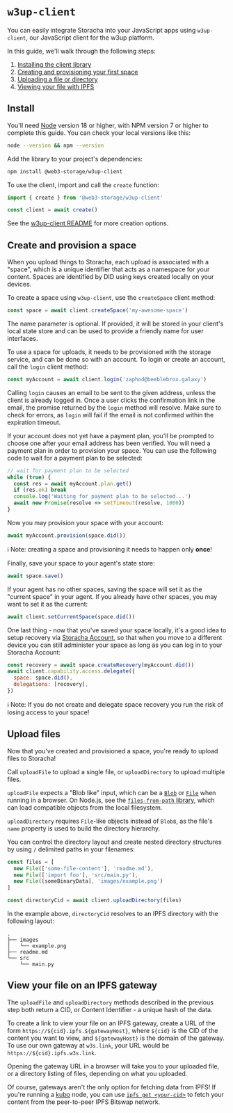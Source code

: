 # `w3up-client`

You can easily integrate Storacha into your JavaScript apps using `w3up-client`, our JavaScript client for the w3up platform.

In this guide, we'll walk through the following steps:

1. [Installing the client library](#install)
2. [Creating and provisioning your first space](#create-and-provision-a-space)
3. [Uploading a file or directory](#upload-files)
4. [Viewing your file with IPFS](#view-your-file-on-an-ipfs-gateway)

## Install

You'll need [Node](https://nodejs.com) version 18 or higher, with NPM version 7 or higher to complete this guide.
You can check your local versions like this:

```bash
node --version && npm --version
```

Add the library to your project's dependencies:

```bash
npm install @web3-storage/w3up-client
```

To use the client, import and call the `create` function:

```js
import { create } from '@web3-storage/w3up-client'

const client = await create()
```

See the [w3up-client README](https://github.com/storacha/w3up/blob/main/packages/w3up-client/README.md) for more creation options.

## Create and provision a space

When you upload things to Storacha, each upload is associated with a "space", which is a unique identifier that acts as a namespace for your content. Spaces are identified by DID using keys created locally on your devices.

To create a space using `w3up-client`, use the `createSpace` client method:

```js
const space = await client.createSpace('my-awesome-space')
```

The name parameter is optional. If provided, it will be stored in your client's local state store and can be used to provide a friendly name for user interfaces.

To use a space for uploads, it needs to be provisioned with the storage service, and can be done so with an account. To login or create an account, call the `login` client method:

```js
const myAccount = await client.login('zaphod@beeblebrox.galaxy')
```

Calling `login` causes an email to be sent to the given address, unless the client is already logged in. Once a user clicks the confirmation link in the email, the promise returned by the `login` method will resolve. Make sure to check for errors, as `login` will fail if the email is not confirmed within the expiration timeout.

If your account does not yet have a payment plan, you'll be prompted to choose one after your email address has been verified. You will need a payment plan in order to provision your space. You can use the following code to wait for a payment plan to be selected:

```js
// wait for payment plan to be selected
while (true) {
  const res = await myAccount.plan.get()
  if (res.ok) break
  console.log('Waiting for payment plan to be selected...')
  await new Promise(resolve => setTimeout(resolve, 1000))
}
```

Now you may provision your space with your account:

```js
await myAccount.provision(space.did())
```

ℹ️ Note: creating a space and provisioning it needs to happen only **once**!

Finally, save your space to your agent's state store:

```js
await space.save()
```

If your agent has no other spaces, saving the space will set it as the "current space" in your agent. If you already have other spaces, you may want to set it as the current:

```js
await client.setCurrentSpace(space.did())
```

One last thing - now that you've saved your space locally, it's a good idea to setup recovery via [Storacha Account](https://github.com/storacha/specs/blob/main/w3-account.md), so that when you move to a different device you can still administer your space as long as you can log in to your Storacha Account:

```js
const recovery = await space.createRecovery(myAccount.did())
await client.capability.access.delegate({
  space: space.did(),
  delegations: [recovery],
})
```

ℹ️ Note: If you do not create and delegate space recovery you run the risk of losing access to your space!

## Upload files

Now that you've created and provisioned a space, you're ready to upload files to Storacha!

Call `uploadFile` to upload a single file, or `uploadDirectory` to upload multiple files.

`uploadFile` expects a "Blob like" input, which can be a [`Blob`](https://developer.mozilla.org/en-US/docs/Web/API/Blob) or [`File`](https://developer.mozilla.org/en-US/docs/Web/API/File) when running in a browser. On Node.js, see the [`files-from-path` library](https://github.com/web3-storage/files-from-path), which can load compatible objects from the local filesystem.

`uploadDirectory` requires `File`-like objects instead of `Blob`s, as the file's `name` property is used to build the directory hierarchy.

You can control the directory layout and create nested directory structures by using `/` delimited paths in your filenames:

```js
const files = [
  new File(['some-file-content'], 'readme.md'),
  new File(['import foo'], 'src/main.py'),
  new File([someBinaryData], 'images/example.png')
]

const directoryCid = await client.uploadDirectory(files)
```

In the example above, `directoryCid` resolves to an IPFS directory with the following layout:

```text
.
├── images
│   └── example.png
├── readme.md
└── src
    └── main.py
```

## View your file on an IPFS gateway

The `uploadFile` and `uploadDirectory` methods described in the previous step both return a CID, or Content Identifier - a unique hash of the data.

To create a link to view your file on an IPFS gateway, create a URL of the form `https://${cid}.ipfs.${gatewayHost}`, where `${cid}` is the CID of the content you want to view, and `${gatewayHost}` is the domain of the gateway. To use our own gateway at `w3s.link`, your URL would be `https://${cid}.ipfs.w3s.link`.

Opening the gateway URL in a browser will take you to your uploaded file, or a directory listing of files, depending on what you uploaded.

Of course, gateways aren't the only option for fetching data from IPFS! If you're running a [kubo](https://github.com/ipfs/kubo) node, you can use [`ipfs get <your-cid>`](https://docs.ipfs.tech/reference/kubo/cli/#ipfs-get) to fetch your content from the peer-to-peer IPFS Bitswap network.
